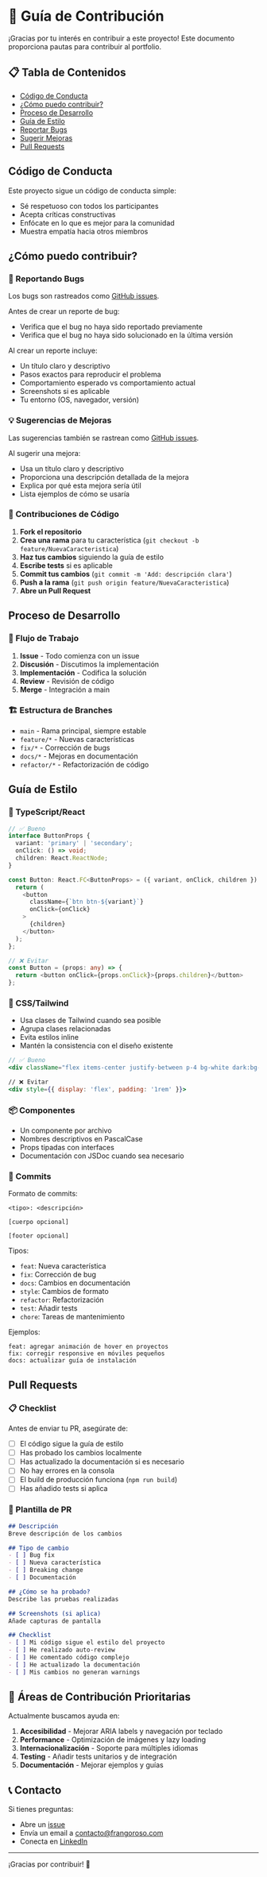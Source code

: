 # 🤝 Guía de Contribución

¡Gracias por tu interés en contribuir a este proyecto! Este documento proporciona pautas para contribuir al portfolio.

## 📋 Tabla de Contenidos

- [Código de Conducta](#código-de-conducta)
- [¿Cómo puedo contribuir?](#cómo-puedo-contribuir)
- [Proceso de Desarrollo](#proceso-de-desarrollo)
- [Guía de Estilo](#guía-de-estilo)
- [Reportar Bugs](#reportar-bugs)
- [Sugerir Mejoras](#sugerir-mejoras)
- [Pull Requests](#pull-requests)

## Código de Conducta

Este proyecto sigue un código de conducta simple:
- Sé respetuoso con todos los participantes
- Acepta críticas constructivas
- Enfócate en lo que es mejor para la comunidad
- Muestra empatía hacia otros miembros

## ¿Cómo puedo contribuir?

### 🐛 Reportando Bugs

Los bugs son rastreados como [GitHub issues](https://github.com/FranGoroso/portfolio/issues).

Antes de crear un reporte de bug:
- Verifica que el bug no haya sido reportado previamente
- Verifica que el bug no haya sido solucionado en la última versión

Al crear un reporte incluye:
- Un título claro y descriptivo
- Pasos exactos para reproducir el problema
- Comportamiento esperado vs comportamiento actual
- Screenshots si es aplicable
- Tu entorno (OS, navegador, versión)

### 💡 Sugerencias de Mejoras

Las sugerencias también se rastrean como [GitHub issues](https://github.com/FranGoroso/portfolio/issues).

Al sugerir una mejora:
- Usa un título claro y descriptivo
- Proporciona una descripción detallada de la mejora
- Explica por qué esta mejora sería útil
- Lista ejemplos de cómo se usaría

### 🔧 Contribuciones de Código

1. **Fork el repositorio**
2. **Crea una rama** para tu característica (`git checkout -b feature/NuevaCaracteristica`)
3. **Haz tus cambios** siguiendo la guía de estilo
4. **Escribe tests** si es aplicable
5. **Commit tus cambios** (`git commit -m 'Add: descripción clara'`)
6. **Push a la rama** (`git push origin feature/NuevaCaracteristica`)
7. **Abre un Pull Request**

## Proceso de Desarrollo

### 🔄 Flujo de Trabajo

1. **Issue** - Todo comienza con un issue
2. **Discusión** - Discutimos la implementación
3. **Implementación** - Codifica la solución
4. **Review** - Revisión de código
5. **Merge** - Integración a main

### 🏗️ Estructura de Branches

- `main` - Rama principal, siempre estable
- `feature/*` - Nuevas características
- `fix/*` - Corrección de bugs
- `docs/*` - Mejoras en documentación
- `refactor/*` - Refactorización de código

## Guía de Estilo

### 📝 TypeScript/React

```typescript
// ✅ Bueno
interface ButtonProps {
  variant: 'primary' | 'secondary';
  onClick: () => void;
  children: React.ReactNode;
}

const Button: React.FC<ButtonProps> = ({ variant, onClick, children }) => {
  return (
    <button
      className={`btn btn-${variant}`}
      onClick={onClick}
    >
      {children}
    </button>
  );
};

// ❌ Evitar
const Button = (props: any) => {
  return <button onClick={props.onClick}>{props.children}</button>
};
```

### 🎨 CSS/Tailwind

- Usa clases de Tailwind cuando sea posible
- Agrupa clases relacionadas
- Evita estilos inline
- Mantén la consistencia con el diseño existente

```jsx
// ✅ Bueno
<div className="flex items-center justify-between p-4 bg-white dark:bg-dark-800 rounded-lg shadow-md">

// ❌ Evitar
<div style={{ display: 'flex', padding: '1rem' }}>
```

### 📦 Componentes

- Un componente por archivo
- Nombres descriptivos en PascalCase
- Props tipadas con interfaces
- Documentación con JSDoc cuando sea necesario

### 💬 Commits

Formato de commits:

```
<tipo>: <descripción>

[cuerpo opcional]

[footer opcional]
```

Tipos:
- `feat`: Nueva característica
- `fix`: Corrección de bug
- `docs`: Cambios en documentación
- `style`: Cambios de formato
- `refactor`: Refactorización
- `test`: Añadir tests
- `chore`: Tareas de mantenimiento

Ejemplos:
```
feat: agregar animación de hover en proyectos
fix: corregir responsive en móviles pequeños
docs: actualizar guía de instalación
```

## Pull Requests

### 📋 Checklist

Antes de enviar tu PR, asegúrate de:

- [ ] El código sigue la guía de estilo
- [ ] Has probado los cambios localmente
- [ ] Has actualizado la documentación si es necesario
- [ ] No hay errores en la consola
- [ ] El build de producción funciona (`npm run build`)
- [ ] Has añadido tests si aplica

### 📝 Plantilla de PR

```markdown
## Descripción
Breve descripción de los cambios

## Tipo de cambio
- [ ] Bug fix
- [ ] Nueva característica
- [ ] Breaking change
- [ ] Documentación

## ¿Cómo se ha probado?
Describe las pruebas realizadas

## Screenshots (si aplica)
Añade capturas de pantalla

## Checklist
- [ ] Mi código sigue el estilo del proyecto
- [ ] He realizado auto-review
- [ ] He comentado código complejo
- [ ] He actualizado la documentación
- [ ] Mis cambios no generan warnings
```

## 🎯 Áreas de Contribución Prioritarias

Actualmente buscamos ayuda en:

1. **Accesibilidad** - Mejorar ARIA labels y navegación por teclado
2. **Performance** - Optimización de imágenes y lazy loading
3. **Internacionalización** - Soporte para múltiples idiomas
4. **Testing** - Añadir tests unitarios y de integración
5. **Documentación** - Mejorar ejemplos y guías

## 📞 Contacto

Si tienes preguntas:
- Abre un [issue](https://github.com/FranGoroso/portfolio/issues)
- Envía un email a contacto@frangoroso.com
- Conecta en [LinkedIn](https://www.linkedin.com/in/francisco-goroso-609796266/)

---

¡Gracias por contribuir! 🎉
